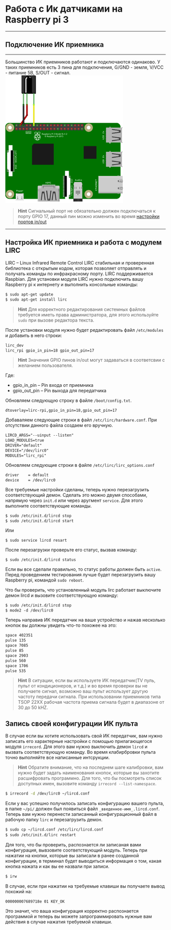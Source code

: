 # Работа с Ик датчиками на Raspberry pi 3
---
## Подключение ИК приемника
---

Большинство ИК приемников работают и подключаются одинаково. У таких приемников есть 3 пина для подключения, G/GND - земля, V/VCC - питание 5В, S/OUT - сигнал. 
<img src="../assets/IR_reciver_connection.png" height="400px" alt="ir reciver connection to raspberry">

> **Hint** Сигнальный порт не обязательно должен подключаться к порту GPIO 17, данный пин можно изменить во время [настройки портов in/out](#abcd)

---
## Настройка ИК приемника и работа с модулем LIRC
LIRC – Linux Infrared Remote Control
LIRC стабильная и проверенная библиотека с открытым кодом, которая позволяет отправлять и получать команды по инфракрасному порту. LIRC поддерживается Raspbian.
Для установки модуля LIRC нужно подключить вашу Raspberry pi к интернету и выполнить консольные команды:
```bash
$ sudo apt-get update
$ sudo apt-get install lirc
```

> **Hint** Для корректного редактирования системных файлов требуется иметь права администратора, для этого используйте `sudo` при вызове редактора текста.

<a name="abcd"></a>
После установки модуля нужно будет редактировать файл `/etc/modules` и добавить в него строки:
```
lirc_dev
lirc_rpi gpio_in_pin=18 gpio_out_pin=17
```

> **Hint** Значения GPIO пинов in/out могут задаваться в соответсвии с желанием пользователя.

Где:
+ gpio_in_pin – Pin входа от приемника
+ gpio_out_pin – Pin выхода для передатчика

Обновляем следующую строку в файле `/boot/config.txt`.

```
dtoverlay=lirc-rpi,gpio_in_pin=18,gpio_out_pin=17
```
 
Добаваляем следующие строки в файл `/etc/lirc/hardware.conf`. При отсутствии данного файла создаем его вручную.

```
LIRCD_ARGS="--uinput --listen"
LOAD_MODULES=true
DRIVER="default"
DEVICE="/dev/lirc0"
MODULES="lirc_rpi"
```

Обновляем следующие строки в файле `/etc/lirc/lirc_options.conf`

```
driver    = default
device    = /dev/lirc0
```

Все требуемые настройки сделаны, теперь нужно перезагрузить соответствующий демон. Сделать это можно двумя способами, напрямую через `init.d` или через аругмент `service`. Для этого выполните соответствующие команды.

```
$ sudo /etc/init.d/lircd stop
$ sudo /etc/init.d/lircd start
```

Или 

```
$ sudo service lircd resart
```

После перезагрузки проверьте его статус, вызвав команду:

```
$ sudo /etc/init.d/lircd status
```

Если вы все сделали правильно, то статус работы должен быть `active`.
Перед проведением тестирования лучше будет перезагрузить вашу Raspberry pi, командой `sudo reboot`.

Что бы проверить, что установленный модуль lirc работает выключите демон lircd и вызовите соответствующую команду:

```
$ sudo /etc/init.d/lircd stop
$ mode2 -d /dev/lirc0
```

Теперь направив ИК передатчик на ваше устройство и нажав несколько кнопок вы должны увидеть что-то похожее на это:

```
space 402351
pulse 135
space 7085
pulse 85
space 2903
pulse 560
space 1706
pulse 535
```

> **Hint** В ситуации, если вы используете ИК передатчик(TV пуль, пульт от кондиционеров, и т.д.) и во время проверки вы не получаете сигнал, возможно ваш пульт использует другую частоту передачи сигнала. При использовании приемников типа TSOP 22XX рабочая частота приема сигнала будет в диапазоне от 30 до 50 kHZ.

## Запись своей конфигурации ИК пульта

В случае если вы хотите использовать свой ИК передатчик, вам нужно записать его характерные настройки с помощью прилагающегося модуля `irrecord`. Для этого вам нужно выключить демон `lircd` и вызвать соответствующую команду. Во время клабирбровки пульта точно выполняйте все написанные интсрукции.

> **Hint** Обратите внимание, что на последнем шаге калибровки, вам нужно будет задать наименования кнопок, которые вы захотите расшифровать программно. Для того, что бы посмотреть список доступных имен, вызовите команду `irrecord --list-namespace`.

```bash
$ irrecord -d /dev/lirc0 ~/lircd.conf
```

Если у вас успешно получилось записать конфигурацию вашего пульта, в папке `~/pi/` должен был появиться файл `_введенное-имя_.lircd.conf`. Теперь вам нужно перенести записанный конфигурационный файл в рабочую папку `lirc` и перезагрузить демон.

```bash
$ sudo cp ~/lircd.conf /etc/lirc/lircd.conf
$ sudo /etc/init.d/lirc restart
```

Для того, что бы проверить, распознается ли записаная вами конфигурация, вывзовите соответствующий модуль. Теперь при нажатии на кнопки, которые вы записали в ранее созданной конфигурации, в терминал будет выводиться информация о том, какая кнопка нажата и как вы ее назвали при записи. 

```bash
$ irw
```

В случае, если при нажатии на требуемые клавиши вы получаете вывод похожий на:

```
000000007689718e 01 KEY_OK
```

Это значит, что ваша конфигурация корректно распознается программой и теперь вы можете запрограммировать нужные вам действия в случае нажатия требуемой клавиши.
